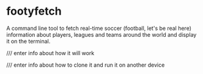 # footyfetch
A command line tool to fetch real-time soccer (football, let's be real here) information about players, leagues and teams around the world and display it on the terminal. 

/// enter info about how it will work

/// enter info about how to clone it and run it on another device